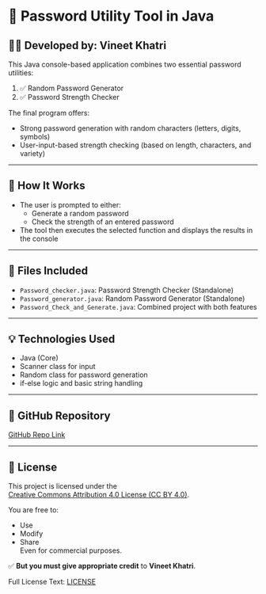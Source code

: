 # 🔐 Password Utility Tool in Java  
## 👨‍💻 Developed by: Vineet Khatri

This Java console-based application combines two essential password utilities:

1. ✅ Random Password Generator  
2. ✅ Password Strength Checker

The final program offers:
- Strong password generation with random characters (letters, digits, symbols)
- User-input-based strength checking (based on length, characters, and variety)

---

## 🚀 How It Works

- The user is prompted to either:
  - Generate a random password
  - Check the strength of an entered password
- The tool then executes the selected function and displays the results in the console

---

## 📁 Files Included

- `Password_checker.java`: Password Strength Checker (Standalone)
- `Password_generator.java`: Random Password Generator (Standalone)
- `Password_Check_and_Generate.java`: Combined project with both features

---

## 💡 Technologies Used

- Java (Core)
- Scanner class for input
- Random class for password generation
- if-else logic and basic string handling

---

## 🔗 GitHub Repository

[GitHub Repo Link](https://github.com/Vineet375/Cody_Vineet)

---

## 📄 License

This project is licensed under the  
[Creative Commons Attribution 4.0 License (CC BY 4.0)](https://creativecommons.org/licenses/by/4.0/).

You are free to:
- Use  
- Modify  
- Share  
Even for commercial purposes.

✅ **But you must give appropriate credit** to **Vineet Khatri**.

Full License Text: [LICENSE](LICENSE)
